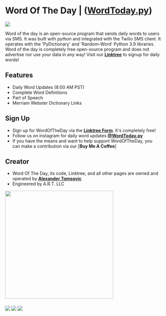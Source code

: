 # Word Of The Day | ([WordToday.py](https://linktr.ee/wordtoday))
![](https://img.shields.io/static/v1?label=Server+Status&style=flat-square&message=Active&color=brightgreen)

Word of the day is an open-source program that sends daily words to users via SMS. It was built with python and integrated with the Twilio SMS client. It operates with the 'PyDictionary' and 'Random-Word' Python 3.9 libraries. Word of the day is completely free open-source program and does not advertise nor use your data in any way! Visit our [**Linktree**](https://linktr.ee/wordtoday) to signup for daily words!

## Features
- Daily Word Updates (8:00 AM PST)
- Complete Word Definitions 
- Part of Speech  
- Merriam Webster Dictionary Links

## Sign Up 
- Sign up for WordOfTheDay via the [**Linktree Form**](https://linktr.ee/wordtoday). It's completely free!
- Follow us on instagram for daily word updates [**@WordToday.py**](https://www.instagram.com/wordtoday.py/)
- If you have the means and want to help support WordOfTheDay, you can make a contribution via our [**Buy Me A Coffee**]

## Creator
- Word Of The Day, its code, Linktree, and all other pages are owned and operated by [**Alexander Tomsovic**](https://github.com/alexandertomsovic)
- Engineered by A.R.T. LLC

<a target="_blank" href="https://alextomsovic1.wixsite.com/my-site">
<picture>
  <source media="(prefers-color-scheme: dark)" srcset="https://user-images.githubusercontent.com/84757117/189466772-50ae7326-ec5e-4b68-879d-a269cdc84c78.png">
  <source media="(prefers-color-scheme: light)" srcset="https://user-images.githubusercontent.com/84757117/189466772-50ae7326-ec5e-4b68-879d-a269cdc84c78.png">
  <img src="" width="350">
</picture>
</a>

### 
![](https://img.shields.io/static/v1?label=Current+Users&style=flat-square&message=1,273&color=4c00b0)
[![](https://img.shields.io/static/v1?label=Buy+Me+A+Coffee&logo=buymeacoffee&style=flat-square&message=Word+Today&color=FFE800)](https://www.buymeacoffee.com/wordoftheday)
[![](https://img.shields.io/static/v1?label=Instagram&logo=instagram&style=flat-square&message=@WordToday.py&color=E4405F)](https://www.instagram.com/wordtoday.py/)
